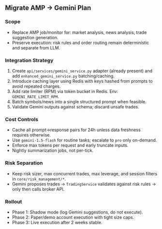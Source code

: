 ## Migrate AMP -> Gemini Plan

### Scope
- Replace AMP job/monitor for: market analysis, news analysis, trade suggestion generation.
- Preserve execution: risk rules and order routing remain deterministic and separate from LLM.

### Integration Strategy
1) Create `api/services/gemini_service.py` adapter (already present) and add `enhanced_gemini_service.py` batching/caching.
2) Introduce caching layer using Redis with keys hashed from prompts to avoid repeated charges.
3) Add rate limiter (RPM) via token bucket in Redis. Env: `GEMINI_RATE_LIMIT_RPM`.
4) Batch symbols/news into a single structured prompt when feasible.
5) Validate Gemini outputs against schema; discard unsafe trades.

### Cost Controls
- Cache all prompt->response pairs for 24h unless data freshness requires otherwise.
- Use `gemini-1.5-flash` for routine tasks; escalate to `pro` only on-demand.
- Enforce max tokens per request and early truncate inputs.
- Nightly summarization jobs, not per-tick.

### Risk Separation
- Keep risk sizer, max concurrent trades, max leverage, and session filters in `core/risk_management/*`.
- Gemini proposes trades -> `TradingService` validates against risk rules -> only then calls broker API.

### Rollout
- Phase 1: Shadow mode (log Gemini suggestions, do not execute).
- Phase 2: Paper/demo account execution with tight size caps.
- Phase 3: Live execution after 2 weeks stable.

